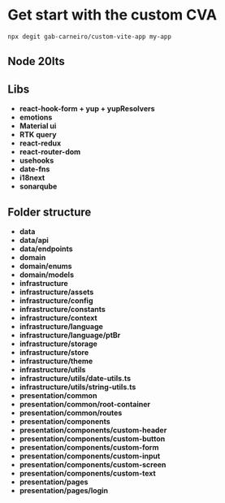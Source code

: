 ###

<h1>Get start with the custom CVA</h1>

```
npx degit gab-carneiro/custom-vite-app my-app

```

###

<h2>Node 20lts </h2>

###

###

<h2>Libs</h2>
<ul>
<li><b>react-hook-form + yup + yupResolvers</b></li>
<li><b>emotions</b></li>
<li><b>Material ui</b></li>
<li><b>RTK query</b></li>
<li><b>react-redux</b></li>
<li><b>react-router-dom</b></li>
<li><b>usehooks</b></li>
<li><b>date-fns</b></li>
<li><b>i18next</b></li>
<li><b>sonarqube</b></li>

</ul>

###

<h2>Folder structure</h2>

<ul>
<li><b>data</b></li>

<li><b>data/api</b></li>
<li><b>data/endpoints</b></li>

<li><b>domain</b></li>

<li><b>domain/enums</b></li>
<li><b>domain/models</b></li>

<li><b>infrastructure</b></li>

<li><b>infrastructure/assets</b></li>
<li><b>infrastructure/config</b></li>
<li><b>infrastructure/constants</b></li>

<li><b>infrastructure/context</b></li>

<li><b>infrastructure/language</b></li>
<li><b>infrastructure/language/ptBr</b></li>

<li><b>infrastructure/storage</b></li>
<li><b>infrastructure/store</b></li> 
<li><b>infrastructure/theme</b></li>

<li><b>infrastructure/utils</b></li>
<li><b>infrastructure/utils/date-utils.ts</b></li>
<li><b>infrastructure/utils/string-utils.ts</b></li>

<li><b>presentation/common</b></li>
<li><b>presentation/common/root-container</b></li>
<li><b>presentation/common/routes</b></li>

<li><b>presentation/components</b></li> 
<li><b>presentation/components/custom-header</b></li>
<li><b>presentation/components/custom-button</b></li>
<li><b>presentation/components/custom-form</b></li>
<li><b>presentation/components/custom-input</b></li>
<li><b>presentation/components/custom-screen</b></li>
<li><b>presentation/components/custom-text</b></li>

<li><b>presentation/pages</b></li>
<li><b>presentation/pages/login</b></li>

</ul>
